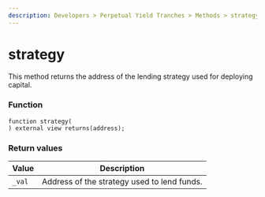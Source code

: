 ```yaml
---
description: Developers > Perpetual Yield Tranches > Methods > strategy
---
```


# strategy

This method returns the address of the lending strategy used for deploying capital.

### Function

```solidity
function strategy(
) external view returns(address);
```

### Return values

| Value  | Description                                 |
| ------ | ------------------------------------------- |
| `_val` | Address of the strategy used to lend funds. |
